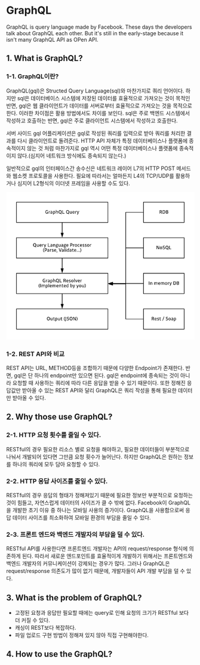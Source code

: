 # GraphQL
GraphQL is query language made by Facebook. These days the developers talk about GraphQL each other. But it's still in the early-stage because it isn't many GraphQL API as OPen API.

## 1. What is GraphQL?
### 1-1. GraphQL이란?
GraphQL(gql)은 Structed Query Language(sql)와 마찬가지로 쿼리 언어이다. 하지만 sql은 데이터베이스 시스템에 저장된 데이터를 효율적으로 가져오는 것이 목적인 반면, gql은 웹 클라이언트가 데이터를 서버로부터 효율적으로 가져오는 것을 목적으로 한다.
이러한 차이점은 활용 방법에서도 차이를 보인다. sql은 주로 백엔드 시스템에서 작성하고 호출하는 반면, gql은 주로 클라이언트 시스템에서 작성하고 호출한다.

서버 사이드 gql 어플리케이션은 gql로 작성된 쿼리를 입력으로 받아 쿼리를 처리한 결과를 다시 클라이언트로 돌려준다. HTTP API 자체가 특정 데이터베이스나 플랫폼에 종속적이지 않는 것 처럼 마찬가지로 gql 역시 어떤 특정 데이터베이스나 플랫폼에 종속적이지 않다.(심지어 네트워크 방식에도 종속되지 않는다.)

일반적으로 gql의 인터페이스간 송수신은 네트워크 레이어 L7의 HTTP POST 메서드와 웹소켓 프로토콜을 사용한다. 필요에 따라서는 얼마든지 L4의 TCP/UDP를 활용하거나 심지어 L2형식의 이더넷 프레임을 사용할 수도 있다.

![img.png](img.png)

### 1-2. REST API와 비교
REST API는 URL, METHOD등을 조합하기 때문에 다양한 Endpoint가 존재한다. 반면, gql은 단 하나의 endpoint만 있으면 된다. gql은 endpoint에 종속되는 것이 아니라 요청할 때 사용하는 쿼리에 따라 다른 응답을 받을 수 있기 때문이다. 또한 정해진 응답값만 받아올 수 있는 REST API와 달리 GraphQL은 쿼리 작성을 통해 필요한 데이터만 받아올 수 있다.


## 2. Why those use GraphQL?

### 2-1. HTTP 요청 횟수를 줄일 수 있다.
RESTful의 경우 필요한 리소스 별로 요청을 해야하고, 필요한 데이터들이 부분적으로 나눠서 개발되어 있다면 그만큼 요청 횟수가 늘어난다. 하지만 GraphQL은 원하는 정보를 하나의 쿼리에 모두 담아 요청할 수 있다.

### 2-2. HTTP 응답 사이즈를 줄일 수 있다.
RESTful의 경우 응답의 형태가 정해져있기 때문에 필요한 정보만 부분적으로 요청하는 것이 힘들고, 자연스럽게 데이터의 사이즈가 클 수 밖에 없다. Facebook이 GraphQL을 개발한 초기 이유 중 하나는 모바일 사용의 증가이다. GraphQL을 사용함으로써 응답 데이터 사이즈를 최소화하여 모바일 환경의 부담을 줄일 수 있다.

### 2-3. 프론트 엔드와 백엔드 개발자의 부담을 덜 수 있다.
RESTful API를 사용한다면 프론트엔드 개발자는 API의 request/response 형식에 의존하게 된다. 따라서 새로운 엔드포인트를 효율적이게 개발하기 위해서는 프론트엔드와 백엔드 개발자의 커뮤니케이션이 강제되는 경우가 많다. 그러나 GraphQL은 request/response 의존도가 많이 없기 때문에, 개발자들이 API 개발 부담을 덜 수 있다.

## 3. What is the problem of GraphQL?

- 고정된 요청과 응답만 필요할 때에는 query로 인해 요청의 크기가 RESTful 보다 더 커질 수 있다.
- 캐싱이 REST보다 복잡하다.
- 파일 업로드 구현 방법이 정해져 있지 않아 직접 구현해야한다.

## 4. How to use the GraphQL?